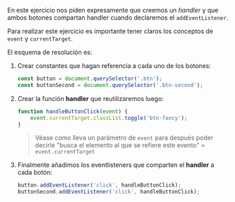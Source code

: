 En este ejercicio nos piden expresamente que creemos un *handler* y que ambos botones compartan handler cuando declaremos el `addEventListener`.

Para realizar este ejercicio es importante tener claros los conceptos de `event` y `currentTarget`. 

El esquema de resolución es:

1. Crear constantes que hagan referencia a cada uno de los botones:

   ```js
   const button = document.querySelector('.btn');
   const buttonSecond = document.querySelector('.btn-second');
   ```

2. Crear la función **handler** que reutilizaremos luego:

   ```js
   function handleButtonClick(event) {
       event.currentTarget.classList.toggle('btn-fancy');
   }
   ```

   > Véase como lleva un parámetro de `event` para después poder decirle "busca el elemento al que se refiere este evento" = `event.currentTarget`

3. Finalmente añadimos los eventlisteners que comparten el **handler** a cada botón:

   ```js
   button.addEventListener('click', handleButtonClick);
   buttonSecond.addEventListener('click', handleButtonClick);
   ```

   

   
